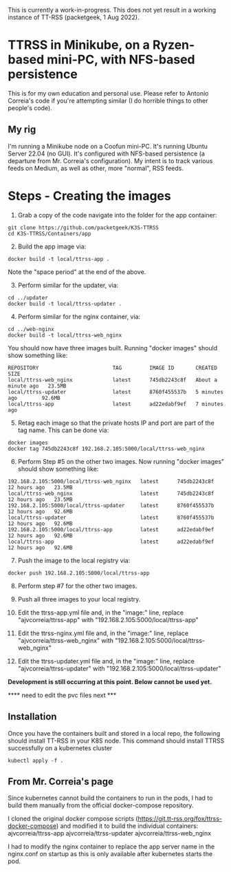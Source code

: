 This is currently a work-in-progress.  This does not yet result in a working instance of TT-RSS (packetgeek, 1 Aug 2022).

# TTRSS in Minikube, on a Ryzen-based mini-PC, with NFS-based persistence

This is for my own education and personal use.  Please refer to Antonio Correia's code if you're attempting similar (I do horrible things to other people's code).

## My rig
I'm running a Minikube node on a Coofun mini-PC.  It's running Ubuntu Server 22.04 (no GUI).  It's configured with NFS-based persistence (a departure from Mr. Correia's configuration).  My intent is to track various feeds on Medium, as well as other, more "normal", RSS feeds.

# Steps - Creating the images

1) Grab a copy of the code navigate into the folder for the app container:
```
git clone https://github.com/packetgeek/K3S-TTRSS
cd K3S-TTRSS/Containers/app
```

2) Build the app image via:
```
docker build -t local/ttrss-app .
```
  Note the "space period" at the end of the above.

3) Perform similar for the updater, via:
```
cd ../updater
docker build -t local/ttrss-updater .
```

4) Perform similar for the nginx container, via:
```
cd ../web-nginx
docker build -t local/ttrss-web_nginx
```
You should now have three images built.  Running "docker images" should show something like:
```
REPOSITORY                        TAG         IMAGE ID       CREATED              SIZE
local/ttrss-web_nginx             latest      745db2243c8f   About a minute ago   23.5MB
local/ttrss-updater               latest      8760f455537b   5 minutes ago        92.6MB
local/ttrss-app                   latest      ad22edabf9ef   7 minutes ago 
```

5) Retag each image so that the private hosts IP and port are part of the tag name.  This can be done via:
```
docker images
docker tag 745db2243c8f 192.168.2.105:5000/local/ttrss-web_nginx
```
6) Perform Step #5 on the other two images.  Now running "docker images" should show something like:
```
192.168.2.105:5000/local/ttrss-web_nginx   latest      745db2243c8f   12 hours ago   23.5MB
local/ttrss-web_nginx                      latest      745db2243c8f   12 hours ago   23.5MB
192.168.2.105:5000/local/ttrss-updater     latest      8760f455537b   12 hours ago   92.6MB
local/ttrss-updater                        latest      8760f455537b   12 hours ago   92.6MB
192.168.2.105:5000/local/ttrss-app         latest      ad22edabf9ef   12 hours ago   92.6MB
local/ttrss-app                            latest      ad22edabf9ef   12 hours ago   92.6MB
```
7) Push the image to the local registry via:
```
docker push 192.168.2.105:5000/local/ttrss-app
```

8) Perform step #7 for the other two images.

9) Push all three images to your local registry.

10) Edit the ttrss-app.yml file and, in the "image:" line, replace "ajvcorreia/ttrss-app" with "192.168.2.105:5000/local/ttrss-app"

11) Edit the ttrss-nginx.yml file and, in the "image:" line, replace "ajvcorreia/ttrss-web_nginx" with "192.168.2.105:5000/local/ttrss-web_nginx"

12) Edit the ttrss-updater.yml file and, in the "image:" line, replace "ajvcorreia/ttrss-updater" with "192.168.2.105:5000/local/ttrss-updater"

**Development is still occurring at this point.  Below cannot be used yet.**

**** need to edit the pvc files next ***


## Installation

Once you have the containers built and stored in a local repo, the following should install TT-RSS in your K8S node.
This command should install TTRSS successfully on a kubernetes cluster
```
kubectl apply -f .
```
## From Mr. Correia's page 

Since kubernetes cannot build the containers to run in the pods, I had to build them manually from the official docker-compose repository.

I cloned the original docker compose scripts (https://git.tt-rss.org/fox/ttrss-docker-compose) and modified it to build the individual containers:
ajvcorreia/ttrss-app
ajvcorreia/ttrss-updater
ajvcorreia/ttrss-web_nginx

I had to modify the nginx container to replace the app server name in the nginx.conf on startup as this is only available after kubernetes starts the pod.
